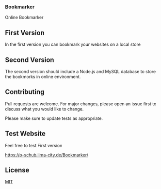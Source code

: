 ### Bookmarker

Online Bookmarker

## First Version 

In the first version you can bookmark your websites on a local store

## Second Version

The second version should include a Node.js and MySQL database to store the bookmorks in online environment.

## Contributing
Pull requests are welcome. For major changes, please open an issue first to discuss what you would like to change.

Please make sure to update tests as appropriate.

## Test Website
Feel free to test First version

https://p-schub.lima-city.de/Bookmarker/

## License
[MIT](https://choosealicense.com/licenses/mit/)